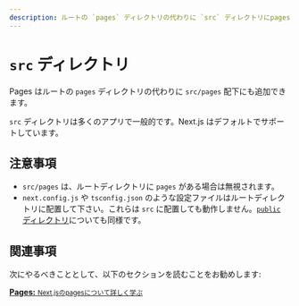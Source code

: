 ```yaml
---
description: ルートの `pages` ディレクトリの代わりに `src` ディレクトリにpagesを格納します。
---
```


# `src` ディレクトリ

Pages はルートの `pages` ディレクトリの代わりに `src/pages` 配下にも追加できます。

`src` ディレクトリは多くのアプリで一般的です。Next.js はデフォルトでサポートしています。

## 注意事項

- `src/pages` は、ルートディレクトリに `pages` がある場合は無視されます。
- `next.config.js` や `tsconfig.json` のような設定ファイルはルートディレクトリに配置して下さい。これらは `src` に配置しても動作しません。[`public` ディレクトリ](/docs/basic-features/static-file-serving.md)についても同様です。

## 関連事項

次にやるべきこととして、以下のセクションを読むことをお勧めします:

<div class="card">
  <a href="/docs/basic-features/pages.md">
    <b>Pages:</b>
    <small>Next.jsのpagesについて詳しく学ぶ</small>
  </a>
</div>
